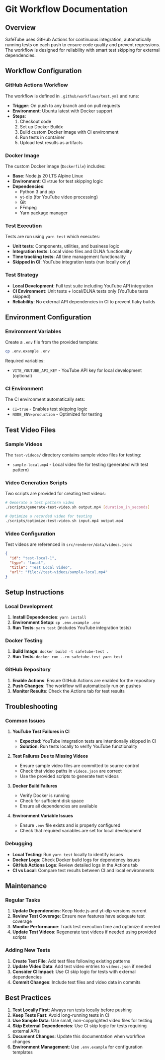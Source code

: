 # Git Workflow Documentation

## Overview

SafeTube uses GitHub Actions for continuous integration, automatically running tests on each push to ensure code quality and prevent regressions. The workflow is designed for reliability with smart test skipping for external dependencies.

## Workflow Configuration

### GitHub Actions Workflow

The workflow is defined in `.github/workflows/test.yml` and runs:

- **Trigger**: On push to any branch and on pull requests
- **Environment**: Ubuntu latest with Docker support
- **Steps**:
  1. Checkout code
  2. Set up Docker Buildx
  3. Build custom Docker image with CI environment
  4. Run tests in container
  5. Upload test results as artifacts

### Docker Image

The custom Docker image (`Dockerfile`) includes:

- **Base**: Node.js 20 LTS Alpine Linux
- **Environment**: CI=true for test skipping logic
- **Dependencies**: 
  - Python 3 and pip
  - yt-dlp (for YouTube video processing)
  - Git
  - FFmpeg
  - Yarn package manager

### Test Execution

Tests are run using `yarn test` which executes:

- **Unit tests**: Components, utilities, and business logic
- **Integration tests**: Local video files and DLNA functionality
- **Time tracking tests**: All time management functionality
- **Skipped in CI**: YouTube integration tests (run locally only)

### Test Strategy

- **Local Development**: Full test suite including YouTube API integration
- **CI Environment**: Unit tests + local/DLNA tests only (YouTube tests skipped)
- **Reliability**: No external API dependencies in CI to prevent flaky builds

## Environment Configuration

### Environment Variables

Create a `.env` file from the provided template:

```bash
cp .env.example .env
```

Required variables:
- `VITE_YOUTUBE_API_KEY` - YouTube API key for local development (optional)

### CI Environment

The CI environment automatically sets:
- `CI=true` - Enables test skipping logic
- `NODE_ENV=production` - Optimized for testing

## Test Video Files

### Sample Videos

The `test-videos/` directory contains sample video files for testing:

- `sample-local.mp4` - Local video file for testing (generated with test pattern)

### Video Generation Scripts

Two scripts are provided for creating test videos:

```bash
# Generate a test pattern video
./scripts/generate-test-video.sh output.mp4 [duration_in_seconds]

# Optimize a recorded video for testing
./scripts/optimize-test-video.sh input.mp4 output.mp4
```

### Video Configuration

Test videos are referenced in `src/renderer/data/videos.json`:

```json
{
  "id": "test-local-1",
  "type": "local",
  "title": "Test Local Video",
  "url": "file://test-videos/sample-local.mp4"
}
```

## Setup Instructions

### Local Development

1. **Install Dependencies**: `yarn install`
2. **Environment Setup**: `cp .env.example .env`
3. **Run Tests**: `yarn test` (includes YouTube integration tests)

### Docker Testing

1. **Build Image**: `docker build -t safetube-test .`
2. **Run Tests**: `docker run --rm safetube-test yarn test`

### GitHub Repository

1. **Enable Actions**: Ensure GitHub Actions are enabled for the repository
2. **Push Changes**: The workflow will automatically run on pushes
3. **Monitor Results**: Check the Actions tab for test results

## Troubleshooting

### Common Issues

1. **YouTube Test Failures in CI**
   - **Expected**: YouTube integration tests are intentionally skipped in CI
   - **Solution**: Run tests locally to verify YouTube functionality

2. **Test Failures Due to Missing Videos**
   - Ensure sample video files are committed to source control
   - Check that video paths in `videos.json` are correct
   - Use the provided scripts to generate test videos

3. **Docker Build Failures**
   - Verify Docker is running
   - Check for sufficient disk space
   - Ensure all dependencies are available

4. **Environment Variable Issues**
   - Ensure `.env` file exists and is properly configured
   - Check that required variables are set for local development

### Debugging

- **Local Testing**: Run `yarn test` locally to identify issues
- **Docker Logs**: Check Docker build logs for dependency issues
- **GitHub Actions Logs**: Review detailed logs in the Actions tab
- **CI vs Local**: Compare test results between CI and local environments

## Maintenance

### Regular Tasks

1. **Update Dependencies**: Keep Node.js and yt-dlp versions current
2. **Review Test Coverage**: Ensure new features have adequate test coverage
3. **Monitor Performance**: Track test execution time and optimize if needed
4. **Update Test Videos**: Regenerate test videos if needed using provided scripts

### Adding New Tests

1. **Create Test File**: Add test files following existing patterns
2. **Update Video Data**: Add test video entries to `videos.json` if needed
3. **Consider CI Impact**: Use CI skip logic for tests with external dependencies
4. **Commit Changes**: Include test files and video data in commits

## Best Practices

1. **Test Locally First**: Always run tests locally before pushing
2. **Keep Tests Fast**: Avoid long-running tests in CI
3. **Use Sample Data**: Use small, non-copyrighted video files for testing
4. **Skip External Dependencies**: Use CI skip logic for tests requiring external APIs
5. **Document Changes**: Update this documentation when workflow changes
6. **Environment Management**: Use `.env.example` for configuration templates 